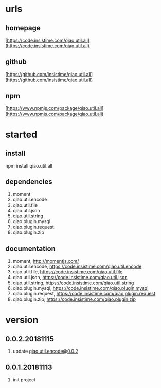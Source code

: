# urls
## homepage
[https://code.insistime.com/qiao.util.all](https://code.insistime.com/qiao.util.all)

## github
[https://github.com/insistime/qiao.util.all](https://github.com/insistime/qiao.util.all)

## npm
[https://www.npmjs.com/package/qiao.util.all](https://www.npmjs.com/package/qiao.util.all)

# started
## install
npm install qiao.util.all

## dependencies
1. moment
2. qiao.util.encode
3. qiao.util.file
4. qiao.util.json
5. qiao.util.string
6. qiao.plugin.mysql
7. qiao.plugin.request
8. qiao.plugin.zip

## documentation
1. moment, http://momentjs.com/
2. qiao.util.encode, https://code.insistime.com/qiao.util.encode
3. qiao.util.file, https://code.insistime.com/qiao.util.file
4. qiao.util.json, https://code.insistime.com/qiao.util.json
5. qiao.util.string, https://code.insistime.com/qiao.util.string
6. qiao.plugin.mysql, https://code.insistime.com/qiao.plugin.mysql
7. qiao.plugin.request, https://code.insistime.com/qiao.plugin.request
8. qiao.plugin.zip, https://code.insistime.com/qiao.plugin.zip

# version
## 0.0.2.20181115
1. update qiao.util.encode@0.0.2

## 0.0.1.20181113
1. init project
